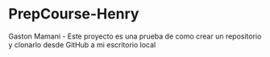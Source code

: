 # PrepCourse-Henry
Gaston Mamani - Este proyecto es una prueba de como crear un repositorio y clonarlo desde GitHub a mi escritorio local
